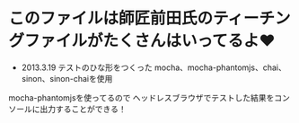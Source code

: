# このファイルは師匠前田氏のティーチングファイルがたくさんはいってるよ♥ 

* 2013.3.19
テストのひな形をつくった
mocha、mocha-phantomjs、chai、sinon、sinon-chaiを使用

mocha-phantomjsを使ってるので
ヘッドレスブラウザでテストした結果をコンソールに出力することができる！

